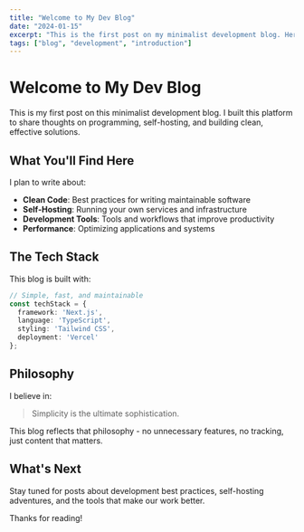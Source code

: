 ```yaml
---
title: "Welcome to My Dev Blog"
date: "2024-01-15"
excerpt: "This is the first post on my minimalist development blog. Here's what you can expect to find here."
tags: ["blog", "development", "introduction"]
---
```


# Welcome to My Dev Blog

This is my first post on this minimalist development blog. I built this platform to share thoughts on programming, self-hosting, and building clean, effective solutions.

## What You'll Find Here

I plan to write about:

- **Clean Code**: Best practices for writing maintainable software
- **Self-Hosting**: Running your own services and infrastructure
- **Development Tools**: Tools and workflows that improve productivity
- **Performance**: Optimizing applications and systems

## The Tech Stack

This blog is built with:

```typescript
// Simple, fast, and maintainable
const techStack = {
  framework: 'Next.js',
  language: 'TypeScript',
  styling: 'Tailwind CSS',
  deployment: 'Vercel'
};
```

## Philosophy

I believe in:

> Simplicity is the ultimate sophistication.

This blog reflects that philosophy - no unnecessary features, no tracking, just content that matters.

## What's Next

Stay tuned for posts about development best practices, self-hosting adventures, and the tools that make our work better.

Thanks for reading!